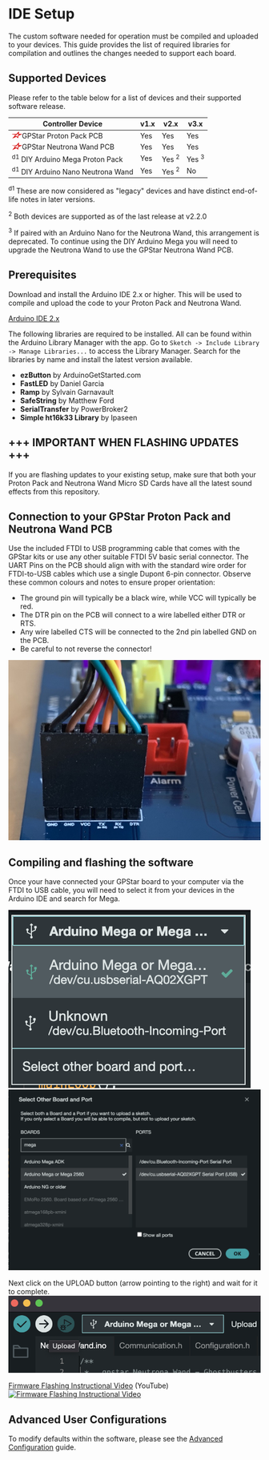 # IDE Setup

The custom software needed for operation must be compiled and uploaded to your devices. This guide provides the list of required libraries for compilation and outlines the changes needed to support each board.

## Supported Devices

Please refer to the table below for a list of devices and their supported software release.

| Controller Device | v1.x | v2.x | v3.x |
|-------------------|------|------|------|
| <img src='images/gpstar_logo.png' width=20 align="left"/> GPStar Proton Pack PCB   | Yes | Yes | Yes |
| <img src='images/gpstar_logo.png' width=20 align="left"/> GPStar Neutrona Wand PCB | Yes | Yes | Yes |
| <sup>d1</sup> DIY Arduino Mega Proton Pack   | Yes | Yes <sup>2</sup> | Yes <sup>3</sup> |
| <sup>d1</sup> DIY Arduino Nano Neutrona Wand | Yes | Yes <sup>2</sup> | No |

<sup>d1</sup> These are now considered as "legacy" devices and have distinct end-of-life notes in later versions.

<sup>2</sup> Both devices are supported as of the last release at v2.2.0

<sup>3</sup> If paired with an Arduino Nano for the Neutrona Wand, this arrangement is deprecated. To continue using the DIY Arduino Mega you will need to upgrade the Neutrona Wand to use the GPStar Neutrona Wand PCB.

## Prerequisites

Download and install the Arduino IDE 2.x or higher. This will be used to compile and upload the code to your Proton Pack and Neutrona Wand.

[Arduino IDE 2.x](https://www.arduino.cc/en/software)

The following libraries are required to be installed. All can be found within the Arduino Library Manager with the app. Go to `Sketch -> Include Library -> Manage Libraries...` to access the Library Manager. Search for the libraries by name and install the latest version available.

- **ezButton** by ArduinoGetStarted.com
- **FastLED** by Daniel Garcia
- **Ramp** by Sylvain Garnavault
- **SafeString** by Matthew Ford
- **SerialTransfer** by PowerBroker2
- **Simple ht16k33 Library** by Ipaseen

## +++ IMPORTANT WHEN FLASHING UPDATES +++

If you are flashing updates to your existing setup, make sure that both your Proton Pack and Neutrona Wand Micro SD Cards have all the latest sound effects from this repository.

## Connection to your GPStar Proton Pack and Neutrona Wand PCB

Use the included FTDI to USB programming cable that comes with the GPStar kits or use any other suitable FTDI 5V basic serial connector. The UART Pins on the PCB should align with with the standard wire order for FTDI-to-USB cables which use a single Dupont 6-pin connector. Observe these common colours and notes to ensure proper orientation:

- The ground pin will typically be a black wire, while VCC will typically be red.
- The DTR pin on the PCB will connect to a wire labelled either DTR or RTS.
- Any wire labelled CTS will be connected to the 2nd pin labelled GND on the PCB.
- Be careful to not reverse the connector!

![UART Connection](images/uart_pack.jpg)

## Compiling and flashing the software

Once your have connected your GPStar board to your computer via the FTDI to USB cable, you will need to select it from your devices in the Arduino IDE and search for Mega.

![Board Selection](images/flash-gpstar-1.png)
![Board Selection Mega](images/flash-gpstar-2.png)

Next click on the UPLOAD button (arrow pointing to the right) and wait for it to complete.
![Board Selection Mega](images/flash-gpstar-3.png)

[Firmware Flashing Instructional Video](https://www.youtube.com/watch?v=J-P8rl3Hzck) (YouTube)
[![Firmware Flashing Instructional Video](https://img.youtube.com/vi/J-P8rl3Hzck/maxresdefault.jpg)](https://www.youtube.com/watch?v=J-P8rl3Hzck)

## Advanced User Configurations

To modify defaults within the software, please see the [Advanced Configuration](ADVCONFIG.md) guide.
